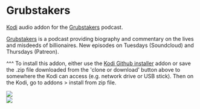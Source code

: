 Grubstakers
=============================

<a href="www.kodi.tv">Kodi</a> audio addon for the <a href="https://soundcloud.com/grubstakers">Grubstakers</a> podcast.<br>

<a href="https://soundcloud.com/grubstakers">Grubstakers</a> is a podcast providing biography and commentary on the lives and misdeeds of billionaires. New episodes on Tuesdays (Soundcloud) and Thursdays (Patreon).<br>

^^^ To install this addon, either use the <a href="https://www.tvaddons.co/github-browser-kodi/">Kodi Github installer</a> addon or save the .zip file downloaded from the 'clone or download' button above to somewhere the Kodi can access (e.g. network drive or USB stick). Then on the Kodi, go to addons > install from zip file.<br>

<img src="https://is3-ssl.mzstatic.com/image/thumb/Podcasts123/v4/dd/48/58/dd4858ea-5606-fbf6-f73e-99760da115ae/mza_8609702186620254049.jpg/939x0w.jpg"><br>
<a href="http://www.kodi.tv"><img src="https://kodi.tv/sites/default/files/page/field_image/about--devices.jpg">
